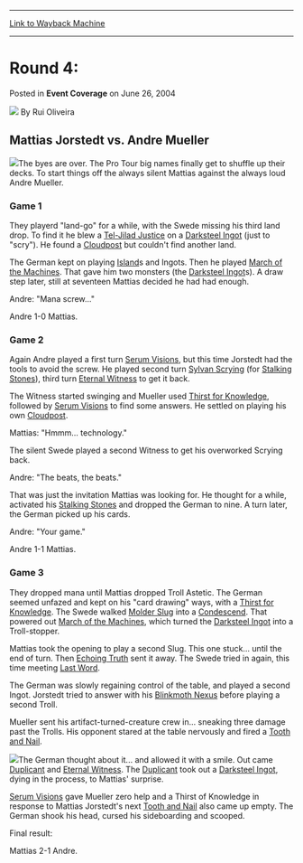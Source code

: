 
---
[Link to Wayback Machine](https://web.archive.org/web/20220628193849/https://magic.wizards.com/en/articles/archive/event-coverage/round-4-2004-06-26)

[_metadata_:author]:- "Rui Oliveira"
[_metadata_:description]:- "Mattias Jorstedt vs. Andre Mueller The byes are over. The Pro Tour big names finally get to shuffle up their decks. To start things off the always silent Mattias against the always loud Andre Mueller. Game 1 They playerd `land-go` for a while, with the Swede missing his third land drop. To find it he blew a Tel-Jilad Justice on a Darksteel Ingot (just to `scry`). He found a"
[_metadata_:generator]:- "Drupal 7 (http://drupal.org)"
[_metadata_:node]:- "549201"
[_metadata_:publish_date]:- "2004-06-26"
[_metadata_:source]:- "div-main-content"
[_metadata_:title]:- "Round 4:"
[_metadata_:wayback_capture_timestamp]:- "2022-06-28 19:38:49"
[_metadata_:wayback_raw_url]:- "https://web.archive.org/web/20220628193849id_/https://magic.wizards.com/en/articles/archive/event-coverage/round-4-2004-06-26"
[_metadata_:wayback_url]:- "https://magic.wizards.com/en/articles/archive/event-coverage/round-4-2004-06-26"
---


Round 4:
========



 Posted in **Event Coverage**
 on June 26, 2004 






![](https://media.magic.wizards.com/styles/auth_small/public/generic-avatar-150_103.png)
By Rui Oliveira












Mattias Jorstedt vs. Andre Mueller
----------------------------------


![](https://media.magic.wizards.com/image_legacy_migration/sideboard/images/gpzur04/fm2_1.jpg)The byes are over. The Pro Tour big names finally get to shuffle up their decks. To start things off the always silent Mattias against the always loud Andre Mueller.


### Game 1


They playerd "land-go" for a while, with the Swede missing his third land drop. To find it he blew a [Tel-Jilad Justice](https://gatherer.wizards.com/Pages/Card/Details.aspx?name=Tel-Jilad+Justice) on a [Darksteel Ingot](https://gatherer.wizards.com/Pages/Card/Details.aspx?name=Darksteel+Ingot) (just to "scry"). He found a [Cloudpost](https://gatherer.wizards.com/Pages/Card/Details.aspx?name=Cloudpost) but couldn't find another land.


The German kept on playing [Island](https://gatherer.wizards.com/Pages/Card/Details.aspx?name=Island)s and Ingots. Then he played [March of the Machines](https://gatherer.wizards.com/Pages/Card/Details.aspx?name=March+of+the+Machines). That gave him two monsters (the [Darksteel Ingot](https://gatherer.wizards.com/Pages/Card/Details.aspx?name=Darksteel+Ingot)s). A draw step later, still at seventeen Mattias decided he had had enough.


Andre: "Mana screw..."


Andre 1-0 Mattias.


### Game 2


Again Andre played a first turn [Serum Visions](https://gatherer.wizards.com/Pages/Card/Details.aspx?name=Serum+Visions), but this time Jorstedt had the tools to avoid the screw. He played second turn [Sylvan Scrying](https://gatherer.wizards.com/Pages/Card/Details.aspx?name=Sylvan+Scrying) (for [Stalking Stones](https://gatherer.wizards.com/Pages/Card/Details.aspx?name=Stalking+Stones)), third turn [Eternal Witness](https://gatherer.wizards.com/Pages/Card/Details.aspx?name=Eternal+Witness) to get it back.


The Witness started swinging and Mueller used [Thirst for Knowledge](https://gatherer.wizards.com/Pages/Card/Details.aspx?name=Thirst+for+Knowledge), followed by [Serum Visions](https://gatherer.wizards.com/Pages/Card/Details.aspx?name=Serum+Visions) to find some answers. He settled on playing his own [Cloudpost](https://gatherer.wizards.com/Pages/Card/Details.aspx?name=Cloudpost).


Mattias: "Hmmm... technology."


The silent Swede played a second Witness to get his overworked Scrying back.


Andre: "The beats, the beats."


That was just the invitation Mattias was looking for. He thought for a while, activated his [Stalking Stones](https://gatherer.wizards.com/Pages/Card/Details.aspx?name=Stalking+Stones) and dropped the German to nine. A turn later, the German picked up his cards.


Andre: "Your game."


Andre 1-1 Mattias.


### Game 3


They dropped mana until Mattias dropped Troll Astetic. The German seemed unfazed and kept on his "card drawing" ways, with a [Thirst for Knowledge](https://gatherer.wizards.com/Pages/Card/Details.aspx?name=Thirst+for+Knowledge). The Swede walked [Molder Slug](https://gatherer.wizards.com/Pages/Card/Details.aspx?name=Molder+Slug) into a [Condescend](https://gatherer.wizards.com/Pages/Card/Details.aspx?name=Condescend). That powered out [March of the Machines](https://gatherer.wizards.com/Pages/Card/Details.aspx?name=March+of+the+Machines), which turned the [Darksteel Ingot](https://gatherer.wizards.com/Pages/Card/Details.aspx?name=Darksteel+Ingot) into a Troll-stopper.


Mattias took the opening to play a second Slug. This one stuck... until the end of turn. Then [Echoing Truth](https://gatherer.wizards.com/Pages/Card/Details.aspx?name=Echoing+Truth) sent it away. The Swede tried in again, this time meeting [Last Word](https://gatherer.wizards.com/Pages/Card/Details.aspx?name=Last+Word).


The German was slowly regaining control of the table, and played a second Ingot. Jorstedt tried to answer with his [Blinkmoth Nexus](https://gatherer.wizards.com/Pages/Card/Details.aspx?name=Blinkmoth+Nexus) before playing a second Troll.


Mueller sent his artifact-turned-creature crew in... sneaking three damage past the Trolls. His opponent stared at the table nervously and fired a [Tooth and Nail](https://gatherer.wizards.com/Pages/Card/Details.aspx?name=Tooth+and+Nail).


![](https://media.magic.wizards.com/image_legacy_migration/sideboard/images/gpzur04/fm2_2.jpg)The German thought about it... and allowed it with a smile. Out came [Duplicant](https://gatherer.wizards.com/Pages/Card/Details.aspx?name=Duplicant) and [Eternal Witness](https://gatherer.wizards.com/Pages/Card/Details.aspx?name=Eternal+Witness). The [Duplicant](https://gatherer.wizards.com/Pages/Card/Details.aspx?name=Duplicant) took out a [Darksteel Ingot](https://gatherer.wizards.com/Pages/Card/Details.aspx?name=Darksteel+Ingot), dying in the process, to Mattias' surprise.


[Serum Visions](https://gatherer.wizards.com/Pages/Card/Details.aspx?name=Serum+Visions) gave Mueller zero help and a Thirst of Knowledge in response to Mattias Jorstedt's next [Tooth and Nail](https://gatherer.wizards.com/Pages/Card/Details.aspx?name=Tooth+and+Nail) also came up empty. The German shook his head, cursed his sideboarding and scooped.


Final result:  

Mattias 2-1 Andre.








